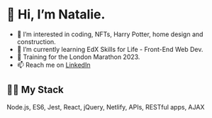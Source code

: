 # 👋 Hi, I’m Natalie.
- 👀 I’m interested in coding, NFTs, Harry Potter, home design and construction.
- 🌱 I’m currently learning EdX Skills for Life - Front-End Web Dev.
- 🏃 Training for the London Marathon 2023.
- 📫 Reach me on [LinkedIn](www.linkedin.com/in/natalienavickas)

## 👩‍💻 My Stack
Node.js, ES6, Jest, React, jQuery, Netlify, APIs, RESTful apps, AJAX

<!---
NNavickas/NNavickas is a ✨ special ✨ repository because its `README.md` (this file) appears on your GitHub profile.
You can click the Preview link to take a look at your changes.
--->
